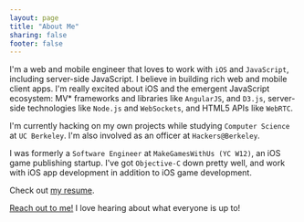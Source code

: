 ```yaml
---
layout: page
title: "About Me"
sharing: false
footer: false
---
```


I'm a web and mobile engineer that loves to work with `iOS` and `JavaScript`, including server-side JavaScript. I believe in building rich  web and mobile client apps. I'm really excited about iOS and the emergent JavaScript ecosystem: MV* frameworks and libraries like `AngularJS`, and `D3.js`, server-side technologies like `Node.js` and `WebSockets`, and HTML5 APIs like `WebRTC`.

I'm currently hacking on my own projects while studying `Computer Science` at `UC Berkeley`. I'm also involved as an officer at `Hackers@Berkeley`.

I was formerly a `Software Engineer` at `MakeGamesWithUs (YC W12)`, an iOS game publishing startup. I've got `Objective-C` down pretty well, and work with iOS app development in addition to iOS game development.

Check out [my resume](/about/brianchu_resume.pdf).

<a href="#" data-toggle="modal" data-target=".contact-modal">Reach out to me!</a> I love hearing about what everyone is up to!
